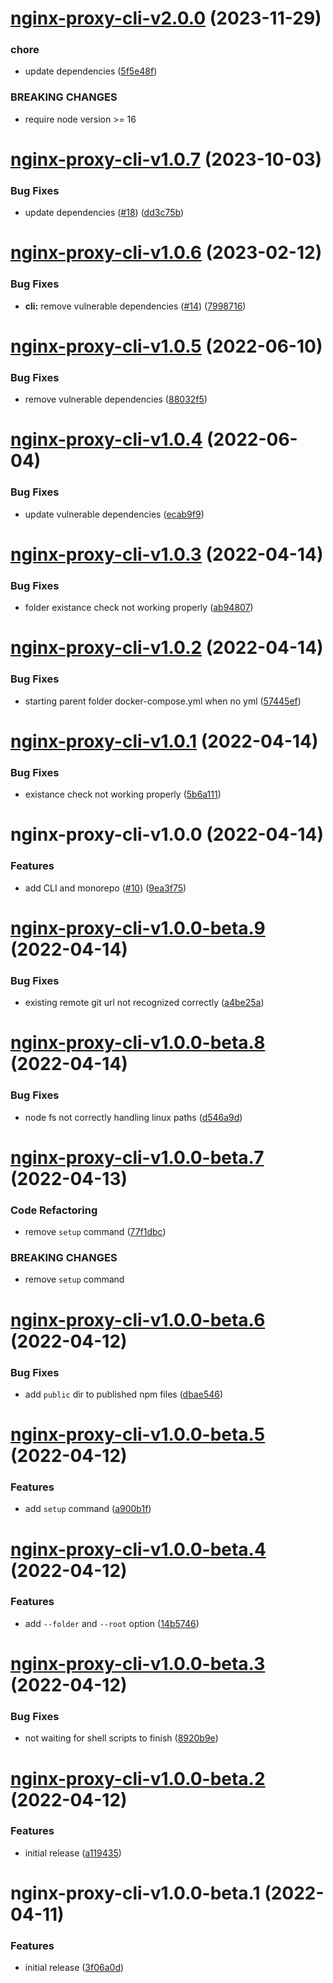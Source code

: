 # [nginx-proxy-cli-v2.0.0](https://github.com/larsrickert/nginx-proxy/compare/nginx-proxy-cli-v1.0.7...nginx-proxy-cli-v2.0.0) (2023-11-29)


### chore

* update dependencies ([5f5e48f](https://github.com/larsrickert/nginx-proxy/commit/5f5e48f62bd66d9a5067d38a3aa349825cad4639))


### BREAKING CHANGES

* require node version >= 16

# [nginx-proxy-cli-v1.0.7](https://github.com/larsrickert/nginx-proxy/compare/nginx-proxy-cli-v1.0.6...nginx-proxy-cli-v1.0.7) (2023-10-03)


### Bug Fixes

* update dependencies ([#18](https://github.com/larsrickert/nginx-proxy/issues/18)) ([dd3c75b](https://github.com/larsrickert/nginx-proxy/commit/dd3c75b6042da099ceec613dc9b05c882bbaa0d7))

# [nginx-proxy-cli-v1.0.6](https://github.com/larsrickert/nginx-proxy/compare/nginx-proxy-cli-v1.0.5...nginx-proxy-cli-v1.0.6) (2023-02-12)


### Bug Fixes

* **cli:** remove vulnerable dependencies ([#14](https://github.com/larsrickert/nginx-proxy/issues/14)) ([7998716](https://github.com/larsrickert/nginx-proxy/commit/79987164d2a8f36ff6bbd6f1f38fcc04f0b83c35))

# [nginx-proxy-cli-v1.0.5](https://github.com/larsrickert/nginx-proxy/compare/nginx-proxy-cli-v1.0.4...nginx-proxy-cli-v1.0.5) (2022-06-10)


### Bug Fixes

* remove vulnerable dependencies ([88032f5](https://github.com/larsrickert/nginx-proxy/commit/88032f50cddffd20440572b0a52b2d28164f9a81))

# [nginx-proxy-cli-v1.0.4](https://github.com/larsrickert/nginx-proxy/compare/nginx-proxy-cli-v1.0.3...nginx-proxy-cli-v1.0.4) (2022-06-04)


### Bug Fixes

* update vulnerable dependencies ([ecab9f9](https://github.com/larsrickert/nginx-proxy/commit/ecab9f9f14cb4e2559696b702660a0c7fea8b20c))

# [nginx-proxy-cli-v1.0.3](https://github.com/larsrickert/nginx-proxy/compare/nginx-proxy-cli-v1.0.2...nginx-proxy-cli-v1.0.3) (2022-04-14)


### Bug Fixes

* folder existance check not working properly ([ab94807](https://github.com/larsrickert/nginx-proxy/commit/ab948077df85f8e75b0c7f405256e078f0ddb8e6))

# [nginx-proxy-cli-v1.0.2](https://github.com/larsrickert/nginx-proxy/compare/nginx-proxy-cli-v1.0.1...nginx-proxy-cli-v1.0.2) (2022-04-14)


### Bug Fixes

* starting parent folder docker-compose.yml when no yml ([57445ef](https://github.com/larsrickert/nginx-proxy/commit/57445ef4fdea7d4b07eee8bda18aa0c264c8c6f4))

# [nginx-proxy-cli-v1.0.1](https://github.com/larsrickert/nginx-proxy/compare/nginx-proxy-cli-v1.0.0...nginx-proxy-cli-v1.0.1) (2022-04-14)


### Bug Fixes

* existance check not working properly ([5b6a111](https://github.com/larsrickert/nginx-proxy/commit/5b6a1114d1706df644bc3b6d0d1b3bedf9efaf9a))

# nginx-proxy-cli-v1.0.0 (2022-04-14)


### Features

* add CLI and monorepo ([#10](https://github.com/larsrickert/nginx-proxy/issues/10)) ([9ea3f75](https://github.com/larsrickert/nginx-proxy/commit/9ea3f75533b8e227be9b4ba323e4862e4c8757df))

# [nginx-proxy-cli-v1.0.0-beta.9](https://github.com/larsrickert/nginx-proxy/compare/nginx-proxy-cli-v1.0.0-beta.8...nginx-proxy-cli-v1.0.0-beta.9) (2022-04-14)


### Bug Fixes

* existing remote git url not recognized correctly ([a4be25a](https://github.com/larsrickert/nginx-proxy/commit/a4be25a3577e166a365d3647936833ab32da9c7b))

# [nginx-proxy-cli-v1.0.0-beta.8](https://github.com/larsrickert/nginx-proxy/compare/nginx-proxy-cli-v1.0.0-beta.7...nginx-proxy-cli-v1.0.0-beta.8) (2022-04-14)


### Bug Fixes

* node fs not correctly handling linux paths ([d546a9d](https://github.com/larsrickert/nginx-proxy/commit/d546a9dad8331213619a079746873867548631d5))

# [nginx-proxy-cli-v1.0.0-beta.7](https://github.com/larsrickert/nginx-proxy/compare/nginx-proxy-cli-v1.0.0-beta.6...nginx-proxy-cli-v1.0.0-beta.7) (2022-04-13)


### Code Refactoring

* remove `setup` command ([77f1dbc](https://github.com/larsrickert/nginx-proxy/commit/77f1dbc5a220d0c45a57e6ebfd6de4770e7cef30))


### BREAKING CHANGES

* remove `setup` command

# [nginx-proxy-cli-v1.0.0-beta.6](https://github.com/larsrickert/nginx-proxy/compare/nginx-proxy-cli-v1.0.0-beta.5...nginx-proxy-cli-v1.0.0-beta.6) (2022-04-12)


### Bug Fixes

* add `public` dir to published npm files ([dbae546](https://github.com/larsrickert/nginx-proxy/commit/dbae546cabae9c89686282d6012be9efe0077cf2))

# [nginx-proxy-cli-v1.0.0-beta.5](https://github.com/larsrickert/nginx-proxy/compare/nginx-proxy-cli-v1.0.0-beta.4...nginx-proxy-cli-v1.0.0-beta.5) (2022-04-12)


### Features

* add `setup` command ([a900b1f](https://github.com/larsrickert/nginx-proxy/commit/a900b1f10839396199f445f6649adf7ebfa66929))

# [nginx-proxy-cli-v1.0.0-beta.4](https://github.com/larsrickert/nginx-proxy/compare/nginx-proxy-cli-v1.0.0-beta.3...nginx-proxy-cli-v1.0.0-beta.4) (2022-04-12)


### Features

* add `--folder` and `--root` option ([14b5746](https://github.com/larsrickert/nginx-proxy/commit/14b57467b4571bf442ea1bbb7d300dab404322e1))

# [nginx-proxy-cli-v1.0.0-beta.3](https://github.com/larsrickert/nginx-proxy/compare/nginx-proxy-cli-v1.0.0-beta.2...nginx-proxy-cli-v1.0.0-beta.3) (2022-04-12)


### Bug Fixes

* not waiting for shell scripts to finish ([8920b9e](https://github.com/larsrickert/nginx-proxy/commit/8920b9ed19e5399db343e719493370774936d70c))

# [nginx-proxy-cli-v1.0.0-beta.2](https://github.com/larsrickert/nginx-proxy/compare/nginx-proxy-cli-v1.0.0-beta.1...nginx-proxy-cli-v1.0.0-beta.2) (2022-04-12)


### Features

* initial release ([a119435](https://github.com/larsrickert/nginx-proxy/commit/a1194350757e423d27c4b59b17bf1567620278bd))

# nginx-proxy-cli-v1.0.0-beta.1 (2022-04-11)


### Features

* initial release ([3f06a0d](https://github.com/larsrickert/nginx-proxy/commit/3f06a0d51b0bc43a50bb61acaebb872c890e1e2f))
